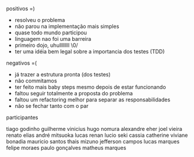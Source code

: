 positivos =)

- resolveu o problema
- não parou na implementação mais simples
- quase todo mundo participou
- linguagem nao foi uma barreira
- primeiro dojo, uhullllllll \0/
- ter uma idéia bem legal sobre a importancia dos testes (TDD)


negativos =(

- já trazer a estrutura pronta (dos testes)
- não commitamos
- ter feito mais baby steps mesmo depois de estar funcionando
- faltou seguir totalmente a proposta do problema
- faltou um refactoring melhor para separar as responsabilidades
- não se fechar tanto com o par

participantes

  tiago godinho
  guilherme vinicius
  hugo nomura
  alexandre eher
  joel vieira
  renato elias
  andré mitsuoka
  lucas renan
  lucio seki
  cassia catherine
  viviane bonadia
  mauricio santos
  thais mizuno
  jefferson campos
  lucas marques
  felipe moraes
  paulo gonçalves
  matheus marques